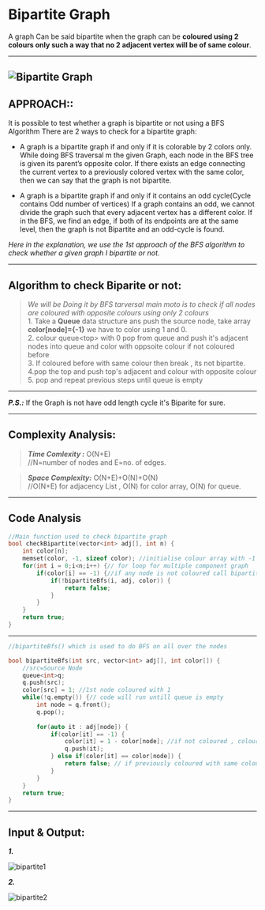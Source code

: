 # Bipartite Graph

A graph Can be said bipartite when  the graph can be **coloured using 2 colours only such a way that no 2 adjacent vertex will be of same colour**.

---
![Bipartite Graph](https://i0.wp.com/algorithms.tutorialhorizon.com/files/2019/09/Even-and-odd-cycles-Bipartite-Graph-1.png?resize=563%2C264)
---

##   **APPROACH::** <br>
It is possible to test whether a graph is bipartite or not using a BFS Algorithm
There are 2 ways to check for a bipartite graph:
*  A graph is a bipartite graph if and only if it is colorable by 2 colors only.
While doing BFS traversal m the given Graph, each node in the BFS tree is given its parent’s opposite color. If there exists an edge connecting the current vertex to a previously colored vertex with the same color, then we can say that the graph is not bipartite.

* A graph is a bipartite graph if and only if it contains an odd cycle(Cycle contains Odd number of vertices)
If a graph contains an odd, we cannot divide the graph such that every adjacent vertex has a different color. If in the BFS, we find an edge, if both of its endpoints are at the same level, then the graph is not Bipartite and an odd-cycle is found.

*Here in the explanation, we use the 1st approach of the BFS algorithm to check whether a given graph I bipartite or not.*

---
## Algorithm to check Biparite or not:
   >  *We will be Doing it by BFS tarversal
        main moto is to check if all nodes are coloured with opposite colours using only 2 colours*
    <br>
    1. Take a **Queue** data structure ans push the source node, take array **color[node]={-1}** we have to color using 1 and 0.
    <br>
    2. colour queue\<top> with  0 pop from queue and push it's adjacent nodes into 
    queue and color with oppsoite colour if not coloured before<br>
    3. If coloured before with same colour then break , its not bipartite.
    <br>
    4.pop the top and push top's adjacent and colour with opposite colour
    5. pop and repeat previous steps until queue is empty


---
***P.S.:***  If the Graph is not have odd length cycle it's Biparite for sure.

---
## Complexity Analysis:
 >***Time Comlexity :*** O(N+E)
 <br>//N=number of nodes and E=no. of edges.

>***Space Complexity:*** O(N+E)+O(N)+O(N)
<br>//O(N+E) for adjacency List , O(N) for color array, O(N) for queue.

---

## Code Analysis

```cpp
//Main function used to check bipartite graph
bool checkBipartite(vector<int> adj[], int n) {
    int color[n];
    memset(color, -1, sizeof color); //initialise colour array with -1
    for(int i = 0;i<n;i++) {// for loop for multiple component graph
        if(color[i] == -1) {//if any node is not coloured call bipartiteBfs
            if(!bipartiteBfs(i, adj, color)) {
                return false;
            }
        }
    }
    return true; 
}
```
---
```cpp
//bipartiteBfs() which is used to do BFS on all over the nodes

bool bipartiteBfs(int src, vector<int> adj[], int color[]) {
    //src=Source Node
    queue<int>q;
    q.push(src); 
    color[src] = 1; //1st node coloured with 1
    while(!q.empty()) {// code will run untill queue is empty
        int node = q.front(); 
        q.pop();
        
        for(auto it : adj[node]) {
            if(color[it] == -1) {
                color[it] = 1 - color[node]; //if not coloured , colour with opposite colour
                q.push(it); 
            } else if(color[it] == color[node]) {
                return false; // if previously coloured with same colour return false;
            }
        }
    }
    return true; 
}
```
---

## Input & Output:

***1.***

![bipartite1](https://user-images.githubusercontent.com/77873383/157034893-7bff7c34-665e-4600-a10c-b50fa355931c.jpg)

***2.***

![bipartite2](https://user-images.githubusercontent.com/77873383/157035024-9cd7dcdb-6ff4-405b-b75d-aa90f1b40b7c.jpg)




      
  


